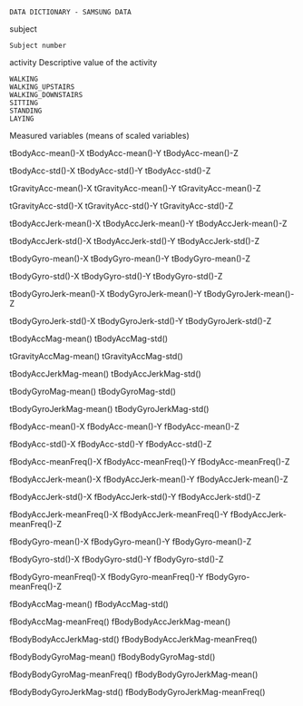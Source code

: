 	DATA DICTIONARY - SAMSUNG DATA


subject

	Subject number

activity
	Descriptive value of the activity

	WALKING
	WALKING_UPSTAIRS
	WALKING_DOWNSTAIRS
	SITTING
	STANDING
	LAYING

Measured variables (means of scaled variables)

tBodyAcc-mean()-X
tBodyAcc-mean()-Y
tBodyAcc-mean()-Z

tBodyAcc-std()-X
tBodyAcc-std()-Y
tBodyAcc-std()-Z

tGravityAcc-mean()-X
tGravityAcc-mean()-Y
tGravityAcc-mean()-Z

tGravityAcc-std()-X
tGravityAcc-std()-Y
tGravityAcc-std()-Z

tBodyAccJerk-mean()-X
tBodyAccJerk-mean()-Y
tBodyAccJerk-mean()-Z

tBodyAccJerk-std()-X
tBodyAccJerk-std()-Y
tBodyAccJerk-std()-Z

tBodyGyro-mean()-X
tBodyGyro-mean()-Y
tBodyGyro-mean()-Z

tBodyGyro-std()-X
tBodyGyro-std()-Y
tBodyGyro-std()-Z

tBodyGyroJerk-mean()-X
tBodyGyroJerk-mean()-Y
tBodyGyroJerk-mean()-Z

tBodyGyroJerk-std()-X
tBodyGyroJerk-std()-Y
tBodyGyroJerk-std()-Z

tBodyAccMag-mean()
tBodyAccMag-std()

tGravityAccMag-mean()
tGravityAccMag-std()

tBodyAccJerkMag-mean()
tBodyAccJerkMag-std()

tBodyGyroMag-mean()
tBodyGyroMag-std()

tBodyGyroJerkMag-mean()
tBodyGyroJerkMag-std()

fBodyAcc-mean()-X
fBodyAcc-mean()-Y
fBodyAcc-mean()-Z

fBodyAcc-std()-X
fBodyAcc-std()-Y
fBodyAcc-std()-Z

fBodyAcc-meanFreq()-X
fBodyAcc-meanFreq()-Y
fBodyAcc-meanFreq()-Z

fBodyAccJerk-mean()-X
fBodyAccJerk-mean()-Y
fBodyAccJerk-mean()-Z

fBodyAccJerk-std()-X
fBodyAccJerk-std()-Y
fBodyAccJerk-std()-Z

fBodyAccJerk-meanFreq()-X
fBodyAccJerk-meanFreq()-Y
fBodyAccJerk-meanFreq()-Z

fBodyGyro-mean()-X
fBodyGyro-mean()-Y
fBodyGyro-mean()-Z

fBodyGyro-std()-X
fBodyGyro-std()-Y
fBodyGyro-std()-Z

fBodyGyro-meanFreq()-X
fBodyGyro-meanFreq()-Y
fBodyGyro-meanFreq()-Z

fBodyAccMag-mean()
fBodyAccMag-std()

fBodyAccMag-meanFreq()
fBodyBodyAccJerkMag-mean()

fBodyBodyAccJerkMag-std()
fBodyBodyAccJerkMag-meanFreq()

fBodyBodyGyroMag-mean()
fBodyBodyGyroMag-std()

fBodyBodyGyroMag-meanFreq()
fBodyBodyGyroJerkMag-mean()

fBodyBodyGyroJerkMag-std()
fBodyBodyGyroJerkMag-meanFreq()


